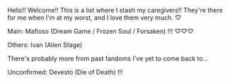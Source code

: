 Hello!! Welcome!! This is a list where I stash my caregivers!! They're there for me when I'm at my worst, and I love them very much. ♡

Main: Mafioso (Dream Game / Frozen Soul / Forsaken) !!! ♡♡♡

Others: Ivan (Alien Stage)

There's probably more from past fandoms I've yet to come back to...

Unconfirmed: Devesto (Die of Death) !!!
